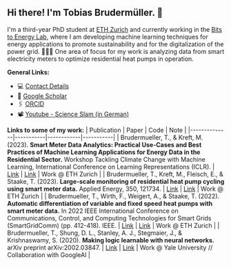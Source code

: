 ## Hi there! I'm Tobias Brudermüller. 👋

I'm a third-year PhD student at [ETH Zurich](https://im.ethz.ch) and currently working in the [Bits to Energy Lab](https://www.bitstoenergy.com), where I am developing machine learning techniques for energy applications to promote sustainability and for the digitalization of the power grid. 🔋🔌💡 One area of focus for my work is analyzing data from smart electricity meters to optimize residential heat pumps in operation.

**General Links:**
- 💻 [Contact Details](https://im.ethz.ch/people/tbrudermuell.html)
- 📄 [Google Scholar](https://scholar.google.com/citations?user=rpGG9_UAAAAJ&hl)
- 🖇 [ORCID](https://orcid.org/0009-0007-7319-1142)
- 📽 [Youtube - Science Slam (in German)](https://youtu.be/JFSeshpIkeE?feature=shared)

**Links to some of my work:**
| Publication | Paper | Code | Note |
|--------------|-----------|------------|-----------|
| Brudermueller, T., & Kreft, M. (2023). **Smart Meter Data Analytics: Practical Use-Cases and Best Practices of Machine Learning Applications for Energy Data in the Residential Sector.** Workshop Tackling Climate Change with Machine Learning, International Conference on Learning Representations (ICLR). | [Link](https://www.climatechange.ai/papers/iclr2023/3) | [Link](https://github.com/bitstoenergy/iclr-tutorial) | Work @ ETH Zurich | 
| Brudermueller, T., Kreft, M., Fleisch, E., & Staake, T. (2023). **Large-scale monitoring of residential heat pump cycling using smart meter data.** Applied Energy, 350, 121734. | [Link](https://www.sciencedirect.com/science/article/pii/S030626192301098X) | [Link](https://github.com/tbrumue/smd-hp-cycling) | Work @ ETH Zurich | 
| Brudermueller, T., Wirth, F., Weigert, A., & Staake, T. (2022). **Automatic differentiation of variable and fixed speed heat pumps with smart meter data.** In 2022 IEEE International Conference on Communications, Control, and Computing Technologies for Smart Grids (SmartGridComm) (pp. 412-418). IEEE. | [Link](https://ieeexplore.ieee.org/abstract/document/9961055) | [Link](https://github.com/tbrumue/smd-hp-type-detection) | Work @ ETH Zurich | 
| Brudermueller, T., Shung, D. L., Stanley, A. J., Stegmaier, J., & Krishnaswamy, S. (2020). **Making logic learnable with neural networks.** arXiv preprint arXiv:2002.03847. | [Link](https://arxiv.org/abs/2002.03847) | [Link](https://github.com/KrishnaswamyLab/logicml) | Work @ Yale University // Collaboration with GoogleAI | 
